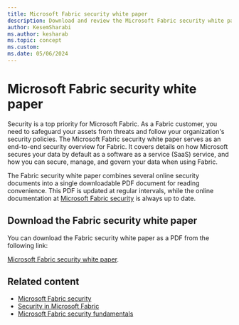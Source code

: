 ```yaml
---
title: Microsoft Fabric security white paper
description: Download and review the Microsoft Fabric security white paper to get an understanding of the security features and capabilities of Microsoft Fabric.
author: KesemSharabi
ms.author: kesharab
ms.topic: concept
ms.custom:
ms.date: 05/06/2024
---
```


# Microsoft Fabric security white paper

Security is a top priority for Microsoft Fabric. As a Fabric customer, you need to safeguard your assets from threats and follow your organization's security policies. The Microsoft Fabric security white paper serves as an end-to-end security overview for Fabric. It covers details on how Microsoft secures your data by default as a software as a service (SaaS) service, and how you can secure, manage, and govern your data when using Fabric.

The Fabric security white paper combines several online security documents into a single downloadable PDF document for reading convenience. This PDF is updated at regular intervals, while the online documentation at [Microsoft Fabric security](/fabric/security/) is always up to date.

## Download the Fabric security white paper

You can download the Fabric security white paper as a PDF from the following link:

[Microsoft Fabric security white paper](https://aka.ms/fabricsecuritywhitepaper).

## Related content

* [Microsoft Fabric security](/fabric/security/)
* [Security in Microsoft Fabric](security-overview.md)
* [Microsoft Fabric security fundamentals](security-fundamentals.md)
